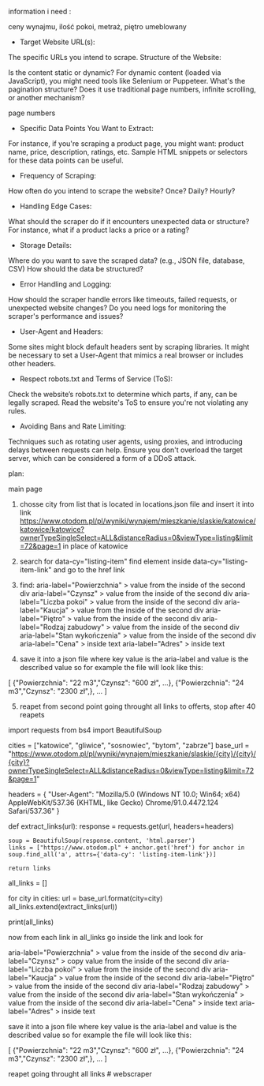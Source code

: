 information i need :

ceny wynajmu,
ilość pokoi,
metraż,
piętro
umeblowany

- Target Website URL(s):

The specific URLs you intend to scrape.
Structure of the Website:

Is the content static or dynamic? For dynamic content (loaded via JavaScript), you might need tools like Selenium or Puppeteer.
What's the pagination structure? Does it use traditional page numbers, infinite scrolling, or another mechanism?

page numbers

- Specific Data Points You Want to Extract:

For instance, if you're scraping a product page, you might want: product name, price, description, ratings, etc.
Sample HTML snippets or selectors for these data points can be useful.

- Frequency of Scraping:

How often do you intend to scrape the website? Once? Daily? Hourly?

- Handling Edge Cases:

What should the scraper do if it encounters unexpected data or structure? For instance, what if a product lacks a price or a rating?

- Storage Details:

Where do you want to save the scraped data? (e.g., JSON file, database, CSV)
How should the data be structured?

- Error Handling and Logging:

How should the scraper handle errors like timeouts, failed requests, or unexpected website changes?
Do you need logs for monitoring the scraper's performance and issues?

- User-Agent and Headers:

Some sites might block default headers sent by scraping libraries. It might be necessary to set a User-Agent that mimics a real browser or includes other headers.

- Respect robots.txt and Terms of Service (ToS):

Check the website’s robots.txt to determine which parts, if any, can be legally scraped.
Read the website's ToS to ensure you're not violating any rules.

- Avoiding Bans and Rate Limiting:

Techniques such as rotating user agents, using proxies, and introducing delays between requests can help.
Ensure you don't overload the target server, which can be considered a form of a DDoS attack.

plan:

main page

1. chosse city from list that is located in locations.json file and insert it into link https://www.otodom.pl/pl/wyniki/wynajem/mieszkanie/slaskie/katowice/katowice/katowice?ownerTypeSingleSelect=ALL&distanceRadius=0&viewType=listing&limit=72&page=1 in place of katowice

2. search for data-cy="listing-item" find element inside data-cy="listing-item-link" and go to the href link

3. find:
   aria-label="Powierzchnia" > value from the inside of the second div
   aria-label="Czynsz" > value from the inside of the second div
   aria-label="Liczba pokoi" > value from the inside of the second div
   aria-label="Kaucja" > value from the inside of the second div
   aria-label="Piętro" > value from the inside of the second div
   aria-label="Rodzaj zabudowy" > value from the inside of the second div
   aria-label="Stan wykończenia" > value from the inside of the second div
   aria-label="Cena" > inside text
   aria-label="Adres" > inside text

4. save it into a json file where key value is the aria-label and value is the described value so for example the file will look like this:

[
{"Powierzchnia": "22 m3","Czynsz": "600 zł", ...},
{"Powierzchnia": "24 m3","Czynsz": "2300 zł",}, ...
]

5. reapet from second point going throught all links to offerts, stop after 40 reapets

import requests
from bs4 import BeautifulSoup

cities = ["katowice", "gliwice", "sosnowiec", "bytom", "zabrze"]
base_url = "https://www.otodom.pl/pl/wyniki/wynajem/mieszkanie/slaskie/{city}/{city}/{city}?ownerTypeSingleSelect=ALL&distanceRadius=0&viewType=listing&limit=72&page=1"

headers = {
"User-Agent": "Mozilla/5.0 (Windows NT 10.0; Win64; x64) AppleWebKit/537.36 (KHTML, like Gecko) Chrome/91.0.4472.124 Safari/537.36"
}

def extract_links(url):
response = requests.get(url, headers=headers)

    soup = BeautifulSoup(response.content, 'html.parser')
    links = ["https://www.otodom.pl" + anchor.get('href') for anchor in soup.find_all('a', attrs={'data-cy': 'listing-item-link'})]

    return links

all_links = []

for city in cities:
url = base_url.format(city=city)
all_links.extend(extract_links(url))

print(all_links)

now from each link in all_links go inside the link and look for

aria-label="Powierzchnia" > value from the inside of the second div
aria-label="Czynsz" > copy value from the inside of the second div
aria-label="Liczba pokoi" > value from the inside of the second div
aria-label="Kaucja" > value from the inside of the second div
aria-label="Piętro" > value from the inside of the second div
aria-label="Rodzaj zabudowy" > value from the inside of the second div
aria-label="Stan wykończenia" > value from the inside of the second div
aria-label="Cena" > inside text
aria-label="Adres" > inside text

save it into a json file where key value is the aria-label and value is the described value so for example the file will look like this:

[
{"Powierzchnia": "22 m3","Czynsz": "600 zł", ...},
{"Powierzchnia": "24 m3","Czynsz": "2300 zł",}, ...
]

reapet going throught all links
#   w e b s c r a p e r  
 